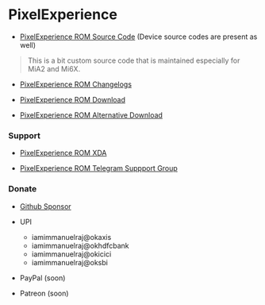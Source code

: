 # PixelExperience

- [PixelExperience ROM Source Code](https://github.com/PixelExperience-MiA2-Mi6X) (Device source codes are present as well)

> This is a bit custom source code that is maintained especially for MiA2 and Mi6X.

- [PixelExperience ROM Changelogs](https://github.com/iamimmanuelraj/AOSP/blob/main/CHANGELOGS/PixelExperience.md)

- [PixelExperience ROM Download](https://sourceforge.net/projects/immanuelsbuilds/files/Pixel-Experience/)

- [PixelExperience ROM Alternative Download](https://github.com/iamimmanuelraj/AOSP/releases)

### Support

- [PixelExperience ROM XDA](https://forum.xda-developers.com/t/rom-12-xiaomi-mi-a2-pixelexperience-aosp-22-02-2022.4406351/)

- [PixelExperience ROM Telegram Suppport Group](https://t.me/yaa2g)

### Donate

- [Github Sponsor](https://github.com/sponsors/iamimmanuelraj/)

- UPI 
    - iamimmanuelraj@okaxis
    - iamimmanuelraj@okhdfcbank
    - iamimmanuelraj@okicici
    - iamimmanuelraj@oksbi

- PayPal (soon)

- Patreon (soon)